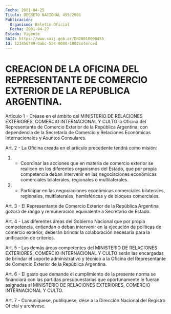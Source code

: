 ```yaml
---
Fecha: 2001-04-25
Título: DECRETO NACIONAL 455/2001
Publicación:
  Organismo: Boletín Oficial
  Fecha: 2001-04-27
Estado: Vigente
SAIJ: https://www.saij.gob.ar/DN20010000455
Id: 123456789-0abc-554-0000-1002soterced
---
```

# CREACION DE LA OFICINA DEL REPRESENTANTE DE COMERCIO EXTERIOR DE LA REPUBLICA ARGENTINA.

<a id="1"></a>
Artículo  1  -  Créase  en  el  ámbito del MINISTERIO DE RELACIONES EXTERIORES,  COMERCIO  INTERNACIONAL    Y   CULTO  la  Oficina  del Representante de Comercio Exterior de la República  Argentina,  con dependencia  de  la  Secretaría de Comercio y Relaciones Económicas Internacionales y Asuntos Consulares.

<a id="2"></a>
Art. 2 - La Oficina creada  en  el  artículo precedente tendrá como misión:

1. -  Coordinar  las acciones que  en  materia  de  comercio exterior se realicen en los  diferentes organismos  del Estado, que por  propia  competencia  deban  intervenir  en  las  negociaciones económicas  comerciales bilaterales,  regionales  o  multilaterales.

2.  -  Participar   en  las  negociaciones  económicas  comerciales bilaterales, regionales,  multilaterales, hemisféricas y de bloques comerciales.

<a id="3"></a>
Art. 3 - El Representante de  Comercio  Exterior  de  la  República Argentina  gozará  de rango y remuneración equivalente a Secretario de Estado.

<a id="4"></a>
Art. 4 - Las diferentes  áreas del Gobierno Nacional que por propia competencia,  entiendan  o deban  intervenir  en  la  ejecución  de políticas de comercio exterior,  deberán  brindar  la  colaboración necesaria para la unificación de criterios.

<a id="5"></a>
Art.  5 -  Las demás  áreas competentes del MINISTERIO DE RELACIONES EXTERIORES, COMERCIO INTERNACIONAL  Y CULTO serán las encargadas de brindar  el  soporte  administrativo y técnico  a  la  Oficina  del Representante  de  Comercio  Exterior  de  la  República  Argentina.

<a id="6"></a>
Art. 6 - El gasto que demande el cumplimiento de la presente norma se financiará con las partidas  presupuestarias  que  oportunamente le fueran  asignadas al MINISTERIO DE RELACIONES EXTERIORES,  COMERCIO INTERNACIONAL Y CULTO.

<a id="7"></a>
Art.  7 - Comuníquese,  publíquese,  dése  a la Dirección Nacional del Registro Oficial y archívese.